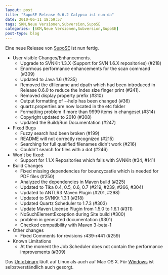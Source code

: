 ```yaml
---
layout: post
title: "SupoSE Release 0.6.2 Calypso ist nun da"
date: 2010-06-11 18:59:57
tags: SKM,Neue Versionen,Subversion,SupoSE
categories: [SKM,Neue Versionen,Subversion,SupoSE]
post-type: blog
---
```

Eine neue Release von [SupoSE](http://www.supose.org/wiki/supose) ist nun fertig. 

+ User visible Changes/Enhancements.
    + Upgrade to SVNKit 1.3.X (Support for SVN 1.6.X repositories) (#218)
    + Enormous performance enhancements for the scan command (#309)
    + Updated to Java 1.6 (#235)
    + Removed the dfilename and dpath which had been introduced in Release 0.6.0 to reduce the Index size finger print (#241).
    + Removed display property prefix (#310)
    + Output formatting of --help has been changed (#36)
    + quartz.properties are now located in the etc folder
    + Formatting problem if more than 9999 items in changeset (#314)
    + Copyright updated to 2010 (#308)
    + Updated the Build/Run Documentation (#247)
+ Fixed Bugs
    + Fuzzy search had been broken (#199)
    + README will not correctly recognized (#215)
    + Searching for full qualified filenames didn't work (#216)
    + Couldn't search for files with a dot (#246)
+ Won't be fixed:
    + Support for 1.1.X Repositories which fails with SVNKit (#34, #141)
+ Build Changes
    + Fixed missing dependencies for bouncycastle which is needed for PDF files (#250)
    + Analyzed the dependencies in Maven build (#225)
    + Updated to Tika 0.4, 0.5, 0.6, 0.7 (#219, #239, #266, #304)
    + Updated to ANTLR3 Maven Plugin (#201, #298)
    + Updated to SVNKit 1.3.1 (#218)
    + Updated Quartz Scheduler to 1.7.3 (#303)
    + Update Maven License Plugin from 1.5.0 to 1.6.1 (#311)
    + NoSuchElementException during Site build (#300)
    + problem in generated documentation (#301)
    + Checked compatibility with Maven 3-beta-1
+ Other changes
    + Fixed Comments for revisions r439-r441 (#259)
+ Known Limitations
    + At the moment the Job Scheduler does not contain the performance improvements (#309)

Das [Unix binary](http://www.supose.org/attachments/download/60/supose-0.6.2-bin-unix.tar.gz) läuft auf Linux als auch auf Mac OS X. 
Für [Windows](http://www.supose.org/attachments/download/59/supose-0.6.2-bin.zip) ist selbstverständlich auch gesorgt.
